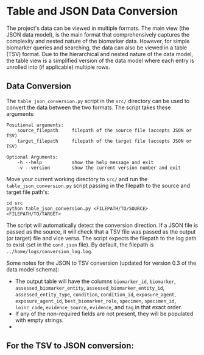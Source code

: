 # Table and JSON Data Conversion 

The project's data can be viewed in multiple formats. The main view (the JSON data model), is the main format that comprehensively captures the complexity and nested nature of the biomarker data. However, for simple biomarker queries and searching, the data can also be viewed in a table (TSV) format. Due to the hierarchical and nested nature of the data model, the table view is a simplified version of the data model where each entry is unrolled into (if applicable) multiple rows. 

## Data Conversion 

The `table_json_conversion.py` script in the `src/` directory can be used to convert the data between the two formats. The script takes these arguments: 

``` 
Positional arguments:
    source_filepath     filepath of the source file (accepts JSON or TSV)
    target_filepath     filepath of the target file (accepts JSON or TSV)

Optional Arguments:
    -h --help           show the help message and exit 
    -v --version        show the current version number and exit
```

Move your current working directory to `src/` and run the `table_json_conversion.py` script passing in the filepath to the source and target file path's: 

```
cd src
python table_json_conversion.py <FILEPATH/TO/SOURCE> <FILEPATH/TO/TARGET>
```

The script will automatically detect the conversion direction. If a JSON file is passed as the source, it will check that a TSV file was passed as the output (or target) file and vice versa. The script expects the filepath to the log path to exist (set in the `conf.json` file). By default, the filepath is `../home/logs/conversion_log.log`. 

Some notes for the JSON to TSV conversion (updated for version 0.3 of the data model schema): 
- The output table will have the columns `biomarker_id`, `biomarker`, `assessed_biomarker_entity`, `assessed_biomarker_entity_id`, `assessed_entity_type`, `condition`, `condition_id`, `exposure_agent`, `exposure_agent_id`, `best_biomarker_role`, `specimen`, `specimen_id`, `loinc_code`, `evidence_source`, `evidence`, and `tag` in that exact order.
- If any of the non-required fields are not present, they will be populated with empty strings.
- 

For the TSV to JSON conversion: 
- 